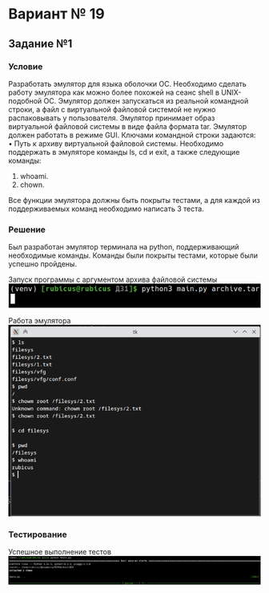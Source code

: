 # Вариант № 19
## Задание №1
### Условие
Разработать эмулятор для языка оболочки ОС. Необходимо сделать работу
эмулятора как можно более похожей на сеанс shell в UNIX-подобной ОС.
Эмулятор должен запускаться из реальной командной строки, а файл с
виртуальной файловой системой не нужно распаковывать у пользователя.
Эмулятор принимает образ виртуальной файловой системы в виде файла формата
tar. Эмулятор должен работать в режиме GUI.
Ключами командной строки задаются:
• Путь к архиву виртуальной файловой системы.
Необходимо поддержать в эмуляторе команды ls, cd и exit, а также
следующие команды:
1. whoami.
2. chown.

Все функции эмулятора должны быть покрыты тестами, а для каждой из
поддерживаемых команд необходимо написать 3 теста.

### Решение

Был разработан эмулятор терминала на python, поддерживающий необходимые команды.
Команды были покрыты тестами, которые были успешно пройдены.

Запуск программы с аргументом архива файловой системы
![Запуск программы с аргументом архива](./img/img.png)

Работа эмулятора
![Работа эмулятора](./img/img_1.png)

### Тестирование

Успешное выполнение тестов
![Тесты](./img/img_2.png)
